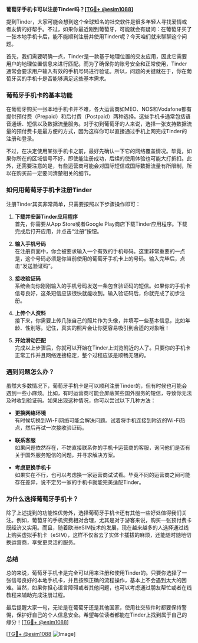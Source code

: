 **葡萄牙手机卡可以注册Tinder吗？[[TG💪+ @esim1088](https://t.me/s/esim1088)]**

提到Tinder，大家可能会想到这个全球知名的社交软件是很多年轻人寻找爱情或者友情的好帮手。不过，如果你最近刚到葡萄牙，可能就会有疑问：在葡萄牙买了一张本地手机卡后，能不能顺利注册并使用Tinder呢？今天咱们就来聊聊这个问题。

首先，我们需要明确一点，Tinder是一款基于地理位置的交友应用，因此它需要用户的地理位置信息来进行匹配。而为了确保你的账号安全和正常使用，Tinder通常会要求用户输入有效的手机号码进行验证。所以，问题的关键就在于，你在葡萄牙买的手机卡是否能够满足这些基本需求。

### **葡萄牙手机卡的基本功能**

在葡萄牙购买一张本地手机卡并不难，各大运营商如MEO、NOS和Vodafone都有提供预付费（Prepaid）和后付费（Postpaid）两种选择。这些手机卡通常包括语音通话、短信以及数据流量服务。对于初到葡萄牙的人来说，选择一张支持数据流量的预付费卡是最方便的方式，因为这样你可以直接通过手机上网完成Tinder的注册和登录。

不过，在决定使用某张手机卡之前，最好先确认一下它的网络覆盖情况。毕竟，如果你所在的区域信号不好，即使能注册成功，后续的使用体验也可能大打折扣。此外，还需要注意的是，有些运营商可能会对国际短信或国际数据流量有所限制，所以在购买前一定要问清楚相关的细节。

### **如何用葡萄牙手机卡注册Tinder**

注册Tinder其实非常简单，只需要按照以下步骤操作即可：

1. **下载并安装Tinder应用程序**  
   首先，你需要从App Store或者Google Play商店下载Tinder应用程序。下载完成后打开应用，并点击“注册”按钮。

2. **输入手机号码**  
   在注册页面中，你会被要求输入一个有效的手机号码。这里非常重要的一点是，这个号码必须是你当前使用的葡萄牙手机卡上的号码。输入完毕后，点击“发送验证码”。

3. **接收验证码**  
   系统会向你刚刚输入的手机号码发送一条包含验证码的短信。如果你的手机卡信号良好，这条短信应该很快就能收到。输入验证码后，你就完成了初步注册。

4. **上传个人资料**  
   接下来，你需要上传几张自己的照片作为头像，并填写一些基本信息，比如年龄、性别等。记住，真实的照片会让你更容易吸引到合适的对象哦！

5. **开始滑动匹配**  
   完成以上步骤后，你就可以开始在Tinder上浏览附近的人了。只要你的手机卡正常工作并且网络连接稳定，整个过程应该是顺畅无阻的。

### **遇到问题怎么办？**

虽然大多数情况下，葡萄牙手机卡是可以顺利注册Tinder的，但有时候也可能会遇到一些小麻烦。比如，有时运营商可能会屏蔽某些国外服务的短信，导致你无法及时收到验证码。如果出现这种情况，你可以尝试以下几种方法：

- **更换网络环境**  
  有时候切换到Wi-Fi网络可能会解决问题。试着将手机连接到附近的Wi-Fi热点，然后再试一次接收验证码。

- **联系客服**  
  如果问题依然存在，不妨直接联系你的手机卡运营商的客服，询问他们是否有关于国外服务短信的问题，并寻求解决方案。

- **考虑更换手机卡**  
  如果实在不行，也可以考虑换一家运营商试试看。毕竟不同的运营商之间可能存在差异，说不定另一家的手机卡就能完美适配Tinder。

### **为什么选择葡萄牙手机卡？**

除了上述提到的功能性优势外，选择葡萄牙手机卡还有其他一些好处值得我们关注。例如，葡萄牙的手机资费相对合理，尤其是对于游客来说，购买一张预付费卡既经济又实用。而且，随着欧洲eSIM技术的发展，现在越来越多的人选择通过线上购买虚拟手机卡（eSIM），这样不仅省去了实体卡插拔的麻烦，还能随时随地切换运营商，享受更灵活的服务。

### **总结**

总的来说，葡萄牙手机卡是完全可以用来注册和使用Tinder的。只要你选择了一张信号良好的本地手机卡，并且按照正确的流程操作，基本上不会遇到太大的困难。当然，如果你担心语言障碍或者其他问题，也可以考虑通过朋友帮忙或者在线教程来辅助完成注册过程。

最后提醒大家一句，无论是在葡萄牙还是其他国家，使用社交软件时都要保持警惕，保护好自己的个人信息安全。希望每位读者都能在Tinder上找到属于自己的缘分！[[TG💪+ @esim1088](https://t.me/s/esim1088)]

[[TG💪+ @esim1088](https://t.me/s/esim1088) ![Image](https://i.postimg.cc/4NQfJmqS/Snipaste-2025-05-13-00-14-12.png)]